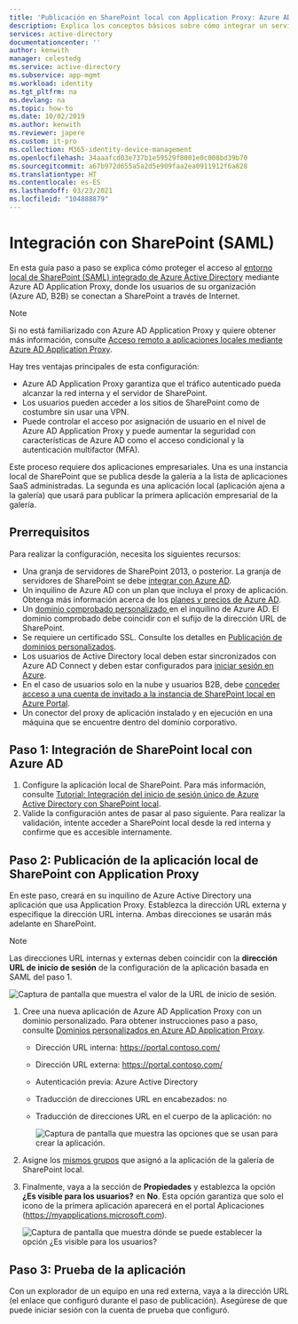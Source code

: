 ```yaml
---
title: 'Publicación en SharePoint local con Application Proxy: Azure AD'
description: Explica los conceptos básicos sobre cómo integrar un servidor de SharePoint local con Azure AD Application Proxy para SAML.
services: active-directory
documentationcenter: ''
author: kenwith
manager: celestedg
ms.service: active-directory
ms.subservice: app-mgmt
ms.workload: identity
ms.tgt_pltfrm: na
ms.devlang: na
ms.topic: how-to
ms.date: 10/02/2019
ms.author: kenwith
ms.reviewer: japere
ms.custom: it-pro
ms.collection: M365-identity-device-management
ms.openlocfilehash: 34aaafcd03e737b1e59529f8001e0c008bd39b70
ms.sourcegitcommit: a67b972d655a5a2d5e909faa2ea0911912f6a828
ms.translationtype: HT
ms.contentlocale: es-ES
ms.lasthandoff: 03/23/2021
ms.locfileid: "104888879"
---
```

# <a name="integrate-with-sharepoint-saml"></a>Integración con SharePoint (SAML)

En esta guía paso a paso se explica cómo proteger el acceso al [entorno local de SharePoint (SAML) integrado de Azure Active Directory](../saas-apps/sharepoint-on-premises-tutorial.md) mediante Azure AD Application Proxy, donde los usuarios de su organización (Azure AD, B2B) se conectan a SharePoint a través de Internet.

> [!NOTE] 
> Si no está familiarizado con Azure AD Application Proxy y quiere obtener más información, consulte [Acceso remoto a aplicaciones locales mediante Azure AD Application Proxy](./application-proxy.md).

Hay tres ventajas principales de esta configuración:

- Azure AD Application Proxy garantiza que el tráfico autenticado pueda alcanzar la red interna y el servidor de SharePoint.
- Los usuarios pueden acceder a los sitios de SharePoint como de costumbre sin usar una VPN.
- Puede controlar el acceso por asignación de usuario en el nivel de Azure AD Application Proxy y puede aumentar la seguridad con características de Azure AD como el acceso condicional y la autenticación multifactor (MFA).

Este proceso requiere dos aplicaciones empresariales. Una es una instancia local de SharePoint que se publica desde la galería a la lista de aplicaciones SaaS administradas. La segunda es una aplicación local (aplicación ajena a la galería) que usará para publicar la primera aplicación empresarial de la galería.

## <a name="prerequisites"></a>Prerrequisitos

Para realizar la configuración, necesita los siguientes recursos:
 - Una granja de servidores de SharePoint 2013, o posterior. La granja de servidores de SharePoint se debe [integrar con Azure AD](../saas-apps/sharepoint-on-premises-tutorial.md).
 - Un inquilino de Azure AD con un plan que incluya el proxy de aplicación. Obtenga más información acerca de los [planes y precios de Azure AD](https://azure.microsoft.com/pricing/details/active-directory/).
 - Un [dominio comprobado personalizado ](../fundamentals/add-custom-domain.md) en el inquilino de Azure AD. El dominio comprobado debe coincidir con el sufijo de la dirección URL de SharePoint.
 - Se requiere un certificado SSL. Consulte los detalles en [Publicación de dominios personalizados](./application-proxy-configure-custom-domain.md).
 - Los usuarios de Active Directory local deben estar sincronizados con Azure AD Connect y deben estar configurados para [iniciar sesión en Azure](../hybrid/plan-connect-user-signin.md). 
 - En el caso de usuarios solo en la nube y usuarios B2B, debe [conceder acceso a una cuenta de invitado a la instancia de SharePoint local en Azure Portal](../saas-apps/sharepoint-on-premises-tutorial.md#grant-access-to-a-guest-account-to-sharepoint-on-premises-in-the-azure-portal).
 - Un conector del proxy de aplicación instalado y en ejecución en una máquina que se encuentre dentro del dominio corporativo.


## <a name="step-1-integrate-sharepoint-on-premises-with-azure-ad"></a>Paso 1: Integración de SharePoint local con Azure AD 

1. Configure la aplicación local de SharePoint. Para más información, consulte [Tutorial: Integración del inicio de sesión único de Azure Active Directory con SharePoint local](../saas-apps/sharepoint-on-premises-tutorial.md).
2. Valide la configuración antes de pasar al paso siguiente. Para realizar la validación, intente acceder a SharePoint local desde la red interna y confirme que es accesible internamente. 


## <a name="step-2-publish-the-sharepoint-on-premises-application-with-application-proxy"></a>Paso 2: Publicación de la aplicación local de SharePoint con Application Proxy

En este paso, creará en su inquilino de Azure Active Directory una aplicación que usa Application Proxy. Establezca la dirección URL externa y especifique la dirección URL interna. Ambas direcciones se usarán más adelante en SharePoint.

> [!NOTE] 
> Las direcciones URL internas y externas deben coincidir con la **dirección URL de inicio de sesión** de la configuración de la aplicación basada en SAML del paso 1.

   ![Captura de pantalla que muestra el valor de la URL de inicio de sesión.](./media/application-proxy-integrate-with-sharepoint-server/sso-url-saml.png)


 1. Cree una nueva aplicación de Azure AD Application Proxy con un dominio personalizado. Para obtener instrucciones paso a paso, consulte [Dominios personalizados en Azure AD Application Proxy](./application-proxy-configure-custom-domain.md).

    - Dirección URL interna: https://portal.contoso.com/
    - Dirección URL externa: https://portal.contoso.com/
    - Autenticación previa: Azure Active Directory
    - Traducción de direcciones URL en encabezados: no
    - Traducción de direcciones URL en el cuerpo de la aplicación: no

        ![Captura de pantalla que muestra las opciones que se usan para crear la aplicación.](./media/application-proxy-integrate-with-sharepoint-server/create-application-azure-active-directory.png)

2. Asigne los [mismos grupos](../saas-apps/sharepoint-on-premises-tutorial.md#create-an-azure-ad-security-group-in-the-azure-portal) que asignó a la aplicación de la galería de SharePoint local.

3. Finalmente, vaya a la sección de **Propiedades** y establezca la opción **¿Es visible para los usuarios?** en **No**. Esta opción garantiza que solo el icono de la primera aplicación aparecerá en el portal Aplicaciones (https://myapplications.microsoft.com).

   ![Captura de pantalla que muestra dónde se puede establecer la opción ¿Es visible para los usuarios?](./media/application-proxy-integrate-with-sharepoint-server/configure-properties.png)
 
## <a name="step-3-test-your-application"></a>Paso 3: Prueba de la aplicación

Con un explorador de un equipo en una red externa, vaya a la dirección URL (el enlace que configuró durante el paso de publicación). Asegúrese de que puede iniciar sesión con la cuenta de prueba que configuró.